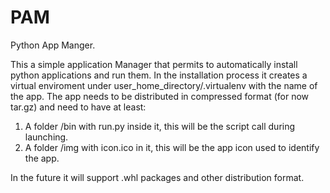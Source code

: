 # PAM
Python App Manger.

This a simple application Manager that permits to automatically install python applications and run them.
In the installation process it creates a virtual enviroment under user_home_directory/.virtualenv with the name of the app.
The app needs to be distributed in compressed format (for now tar.gz) and need to have at least:
1. A folder /bin with run.py inside it, this will be the script call during launching.
2. A folder /img with icon.ico in it, this will be the app icon used to identify the app.

In the future it will support .whl packages and other distribution format.

